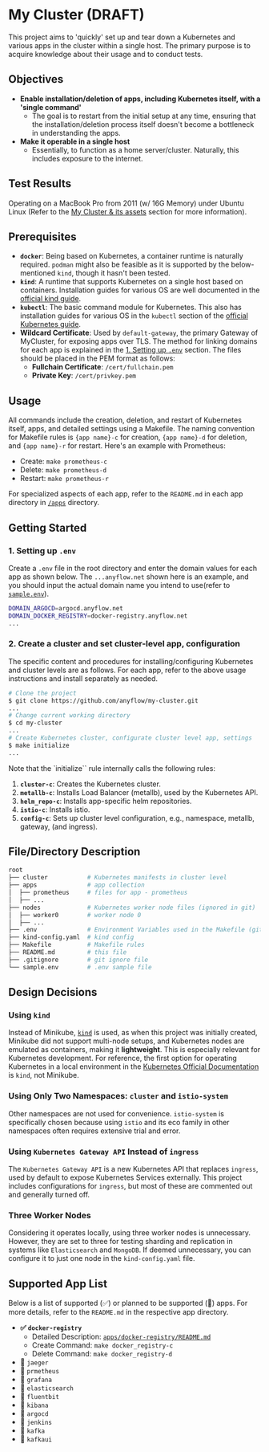 # My Cluster (DRAFT)
This project aims to 'quickly' set up and tear down a Kubernetes and various apps in the cluster within a single host. The primary purpose is to acquire knowledge about their usage and to conduct tests.

## Objectives
- **Enable installation/deletion of apps, including Kubernetes itself, with a 'single command'**
  - The goal is to restart from the initial setup at any time, ensuring that the installation/deletion process itself doesn't become a bottleneck in understanding the apps.
- **Make it operable in a single host**
  - Essentially, to function as a home server/cluster. Naturally, this includes exposure to the internet.

## Test Results
Operating on a MacBook Pro from 2011 (w/ 16G Memory) under Ubuntu Linux (Refer to the [My Cluster & its assets](https://www.anyflow.net) section for more information).

## Prerequisites
- **`docker`**: Being based on Kubernetes, a container runtime is naturally required. `podman` might also be feasible as it is supported by the below-mentioned `kind`, though it hasn't been tested.
- **`kind`**: A runtime that supports Kubernetes on a single host based on containers. Installation guides for various OS are well documented in the [official kind guide](https://kind.sigs.k8s.io/docs/user/quick-start/).
- **`kubectl`**: The basic command module for Kubernetes. This also has installation guides for various OS in the `kubectl` section of the [official Kubernetes guide](https://kubernetes.io/docs/tasks/tools/).
- **Wildcard Certificate**: Used by `default-gateway`, the primary Gateway of MyCluster, for exposing apps over TLS. The method for linking domains for each app is explained in the [1. Setting up `.env`](#1-setting-up-env) section. The files should be placed in the PEM format as follows:
  - **Fullchain Certificate**: `/cert/fullchain.pem`
  - **Private Key**: `/cert/privkey.pem`

## Usage
All commands include the creation, deletion, and restart of Kubernetes itself, apps, and detailed settings using a Makefile. The naming convention for Makefile rules is `{app name}-c` for creation, `{app name}-d` for deletion, and `{app name}-r` for restart. Here's an example with Prometheus:
- Create: `make prometheus-c`
- Delete: `make prometheus-d`
- Restart: `make prometheus-r`

For specialized aspects of each app, refer to the `README.md` in each app directory in [`/apps`](./apps) directory.

## Getting Started

### 1. Setting up `.env`
Create a `.env` file in the root directory and enter the domain values for each app as shown below. The `...anyflow.net` shown here is an example, and you should input the actual domain name you intend to use(refer to [`sample.env`](sample.env)).

```sh
DOMAIN_ARGOCD=argocd.anyflow.net
DOMAIN_DOCKER_REGISTRY=docker-registry.anyflow.net
...
```

### 2. Create a cluster and set cluster-level app, configuration
The specific content and procedures for installing/configuring Kubernetes and cluster levels are as follows. For each app, refer to the above usage instructions and install separately as needed.

```bash
# Clone the project
$ git clone https://github.com/anyflow/my-cluster.git
...
# Change current working directory
$ cd my-cluster
...
# Create Kubernetes cluster, configurate cluster level app, settings
$ make initialize
...
```

Note that the `initialize`` rule internally calls the following rules:

1. **`cluster-c`**: Creates the Kubernetes cluster.
2. **`metallb-c`**: Installs Load Balancer (metallb), used by the Kubernetes API.
3. **`helm_repo-c`**: Installs app-specific helm repositories.
4. **`istio-c`**: Installs istio.
5. **`config-c`**: Sets up cluster level configuration, e.g., namespace, metallb, gateway, (and ingress).

## File/Directory Description
```sh
root
├── cluster           # Kubernetes manifests in cluster level
├── apps              # app collection
│  ├── prometheus     # files for app - prometheus
│  ├── ...
├── nodes             # Kubernetes worker node files (ignored in git)
│  ├── worker0        # worker node 0
│  ├── ...
├── .env              # Environment Variables used in the Makefile (git ignored)
├── kind-config.yaml  # kind config
├── Makefile          # Makefile rules
├── README.md         # this file
├── .gitignore        # git ignore file
└── sample.env        # .env sample file
```

## Design Decisions

### Using `kind`
Instead of Minikube, [`kind`](https://kind.sigs.k8s.io/) is used, as when this project was initially created, Minikube did not support multi-node setups, and Kubernetes nodes are emulated as containers, making it **lightweight**. This is especially relevant for Kubernetes development. For reference, the first option for operating Kubernetes in a local environment in the [Kubernetes Official Documentation](https://kubernetes.io/docs/tasks/tools/) is `kind`, not Minikube.

### Using Only Two Namespaces: `cluster` and `istio-system`
Other namespaces are not used for convenience. `istio-system` is specifically chosen because using `istio` and its eco family in other namespaces often requires extensive trial and error.

### Using `Kubernetes Gateway API` Instead of `ingress`
The `Kubernetes Gateway API` is a new Kubernetes API that replaces `ingress`, used by default to expose Kubernetes Services externally. This project includes configurations for `ingress`, but most of these are commented out and generally turned off.

### Three Worker Nodes
Considering it operates locally, using three worker nodes is unnecessary. However, they are set to three for testing sharding and replication in systems like `Elasticsearch` and `MongoDB`. If deemed unnecessary, you can configure it to just one node in the `kind-config.yaml` file.

## Supported App List
Below is a list of supported (✅) or planned to be supported (🚧) apps. For more details, refer to the `README.md` in the respective app directory.

- **✅ `docker-registry`**
  - Detailed Description: [`apps/docker-registry/README.md`](./apps/docker-registry/README.md)
  - Create Command: `make docker_registry-c`
  - Delete Command: `make docker_registry-d`
- 🚧 `jaeger`
- 🚧 `prmetheus`
- 🚧 `grafana`
- 🚧 `elasticsearch`
- 🚧 `fluentbit`
- 🚧 `kibana`
- 🚧 `argocd`
- 🚧 `jenkins`
- 🚧 `kafka`
- 🚧 `kafkaui`